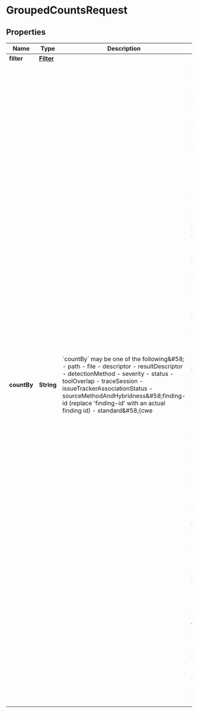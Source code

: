 
# GroupedCountsRequest

## Properties
Name | Type | Description | Notes
------------ | ------------- | ------------- | -------------
**filter** | [**Filter**](Filter.md) |  |  [optional]
**countBy** | **String** | &#x60;countBy&#x60; may be one of the following&amp;#58; - path - file - descriptor - resultDescriptor - detectionMethod - severity - status - toolOverlap - traceSession - issueTrackerAssociationStatus - sourceMethodAndHybridness&amp;#58;finding-id (replace &#39;finding-id&#39; with an actual finding id) - standard&amp;#58;(cwe | standard-id) (The \&quot;Get Standards\&quot; endpoint will return usable countBy values for standard-id) - age&amp;#58;[age bucket specifiers]  The general format of an *age bucket specifier* is &#x60;&lt;bucket1&gt;&#x3D;&lt;title1&gt;;...;&lt;bucketN&gt;&#x3D;&lt;titleN&gt;&#x60; for N buckets.  Each \&quot;bucket\&quot; is a concatenation of age specifiers&amp;#58; - &#x60;today&#x60; includes findings that were first seen today - &#x60;&lt;number&gt;d&#x60; includes findings that were seen at most *number* days ago, e.g. &#x60;7d&#x60; means findings that were seen at *most* 7 days ago. &#x60;h&#x60;, &#x60;m&#x60;, or &#x60;s&#x60; can be used instead of &#x60;d&#x60; to indicate hours, minutes, or seconds, respectively. - &#x60;-&lt;specifier&gt;&#x60; negates a specifier, e.g. &#x60;-7d&#x60; means findings that were seen at *least* 7 days ago - &#x60;&lt;sepcifier1&gt;&lt;specifier2&gt;&#x60; creates an and relationship between the two (or more) specifiers, e.g. &#x60;7d-3d&#x60; mean \&quot;at most 7 days old, *and* at least 3 days old\&quot;.  The countBy used in Code Dx&#39;s UI to populate the Age Filter is&amp;#58; &#x60;&#x60;&#x60; age:today&#x3D;First seen today;7d-today&#x3D;Less than 7 days old;30d-7d&#x3D;7 - 30 days old;90d-30d&#x3D;30 - 90 days old;180d-90d&#x3D;90 - 180 days old;-180d&#x3D;More than 180 days old &#x60;&#x60;&#x60; Note that because each bucket/title specification is joined with a semicolon (;), semicolons in a title must be prefixed with a backslash (\\) to distinguish between textual semicolons and formatting semicolons. E.g. age:today&#x3D;hello\\; world.  |  [optional]



